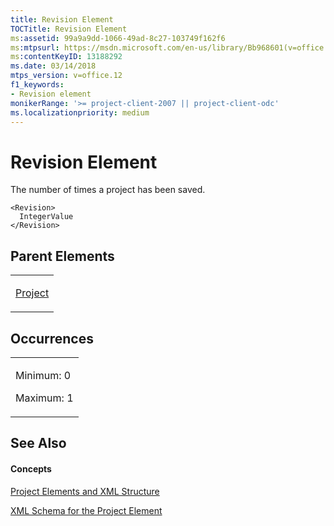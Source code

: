 ```yaml
---
title: Revision Element
TOCTitle: Revision Element
ms:assetid: 99a9a9dd-1066-49ad-8c27-103749f162f6
ms:mtpsurl: https://msdn.microsoft.com/en-us/library/Bb968601(v=office.12)
ms:contentKeyID: 13188292
ms.date: 03/14/2018
mtps_version: v=office.12
f1_keywords:
- Revision element
monikerRange: '>= project-client-2007 || project-client-odc'
ms.localizationpriority: medium
---
```


# Revision Element




The number of times a project has been saved.

    <Revision>
      IntegerValue
    </Revision>

## Parent Elements

<table>
<colgroup>
<col style="width: 100%" />
</colgroup>
<tbody>
<tr class="odd">
<td><p><a href="project-element.md">Project</a></p></td>
</tr>
</tbody>
</table>

## Occurrences

<table>
<colgroup>
<col style="width: 100%" />
</colgroup>
<tbody>
<tr class="odd">
<td><p>Minimum: 0</p>
<p>Maximum: 1</p></td>
</tr>
</tbody>
</table>

## See Also

#### Concepts

[Project Elements and XML Structure](project-elements-and-xml-structure.md)

[XML Schema for the Project Element](xml-schema-for-the-project-element.md)

